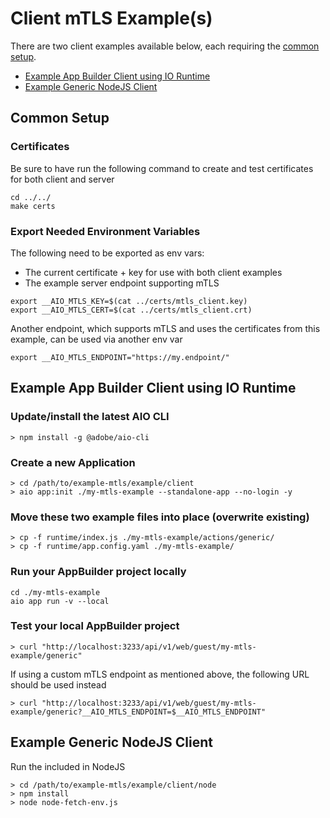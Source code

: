 # Client mTLS Example(s)

There are two client examples available below, each requiring the [common setup](#common-setup).
* [Example App Builder Client using IO Runtime](#example-app-builder-client-using-io-runtime)
* [Example Generic NodeJS Client](#example-generic-nodejs-client)

## Common Setup

### Certificates
Be sure to have run the following command to create and test certificates for both client and server
```
cd ../../
make certs
```

### Export Needed Environment Variables
The following need to be exported as env vars:
* The current certificate + key for use with both client examples
* The example server endpoint supporting mTLS 
```
export __AIO_MTLS_KEY=$(cat ../certs/mtls_client.key)
export __AIO_MTLS_CERT=$(cat ../certs/mtls_client.crt)
```
Another endpoint, which supports mTLS and uses the certificates from this example, can be used via another env var
```
export __AIO_MTLS_ENDPOINT="https://my.endpoint/"
```

## Example App Builder Client using IO Runtime

### Update/install the latest AIO CLI
```
> npm install -g @adobe/aio-cli
```

### Create a new Application
```
> cd /path/to/example-mtls/example/client
> aio app:init ./my-mtls-example --standalone-app --no-login -y
```

### Move these two example files into place (overwrite existing)
```
> cp -f runtime/index.js ./my-mtls-example/actions/generic/
> cp -f runtime/app.config.yaml ./my-mtls-example/
```

### Run your AppBuilder project locally
```
cd ./my-mtls-example
aio app run -v --local
```

### Test your local AppBuilder project
```
> curl "http://localhost:3233/api/v1/web/guest/my-mtls-example/generic"
```
If using a custom mTLS endpoint as mentioned above, the following URL should be used instead
```
> curl "http://localhost:3233/api/v1/web/guest/my-mtls-example/generic?__AIO_MTLS_ENDPOINT=$__AIO_MTLS_ENDPOINT"
```

## Example Generic NodeJS Client 
Run the included in NodeJS
```
> cd /path/to/example-mtls/example/client/node
> npm install
> node node-fetch-env.js
```